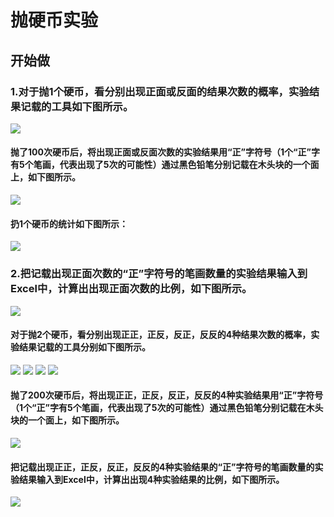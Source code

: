 # 抛硬币实验

## 开始做

### 1.对于抛1个硬币，看分别出现正面或反面的结果次数的概率，实验结果记载的工具如下图所示。

![](/images/概率/概率论公理/抛硬币实验/抛1个硬币1a.jpg)

#### 抛了100次硬币后，将出现正面或反面次数的实验结果用“正”字符号（1个“正”字有5个笔画，代表出现了5次的可能性）通过黑色铅笔分别记载在木头块的一个面上，如下图所示。

![](/images/概率/概率论公理/抛硬币实验/抛1个硬币1b.jpg)

#### 扔1个硬币的统计如下图所示：

![](/images/概率/概率论公理/抛硬币实验/扔1个硬币的统计.png)

### 2.把记载出现正面次数的“正”字符号的笔画数量的实验结果输入到Excel中，计算出出现正面次数的比例，如下图所示。

![](/images/概率/概率论公理/抛硬币实验/抛2个硬币2a0.jpg)

#### 对于抛2个硬币，看分别出现正正，正反，反正，反反的4种结果次数的概率，实验结果记载的工具分别如下图所示。

![](/images/概率/概率论公理/抛硬币实验/抛2个硬币2a1.jpg)
![](/images/概率/概率论公理/抛硬币实验/抛2个硬币2a2.jpg)
![](/images/概率/概率论公理/抛硬币实验/抛2个硬币2a3.jpg)
![](/images/概率/概率论公理/抛硬币实验/抛2个硬币2a4.jpg)

#### 抛了200次硬币后，将出现正正，正反，反正，反反的4种实验结果用“正”字符号（1个“正”字有5个笔画，代表出现了5次的可能性）通过黑色铅笔分别记载在木头块的一个面上，如下图所示。

![](/images/概率/概率论公理/抛硬币实验/抛2个硬币2a5.jpg)

#### 把记载出现正正，正反，反正，反反的4种实验结果的“正”字符号的笔画数量的实验结果输入到Excel中，计算出出现4种实验结果的比例，如下图所示。

![](/images/概率/概率论公理/抛硬币实验/扔2个硬币的统计.png)